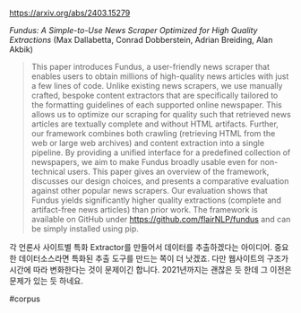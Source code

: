 https://arxiv.org/abs/2403.15279

*Fundus: A Simple-to-Use News Scraper Optimized for High Quality Extractions* (Max Dallabetta, Conrad Dobberstein, Adrian Breiding, Alan Akbik)

> This paper introduces Fundus, a user-friendly news scraper that enables users to obtain millions of high-quality news articles with just a few lines of code. Unlike existing news scrapers, we use manually crafted, bespoke content extractors that are specifically tailored to the formatting guidelines of each supported online newspaper. This allows us to optimize our scraping for quality such that retrieved news articles are textually complete and without HTML artifacts. Further, our framework combines both crawling (retrieving HTML from the web or large web archives) and content extraction into a single pipeline. By providing a unified interface for a predefined collection of newspapers, we aim to make Fundus broadly usable even for non-technical users. This paper gives an overview of the framework, discusses our design choices, and presents a comparative evaluation against other popular news scrapers. Our evaluation shows that Fundus yields significantly higher quality extractions (complete and artifact-free news articles) than prior work. The framework is available on GitHub under https://github.com/flairNLP/fundus and can be simply installed using pip.

각 언론사 사이트별 특화 Extractor를 만들어서 데이터를 추출하겠다는 아이디어. 중요한 데이터소스라면 특화된 추출 도구를 만드는 쪽이 더 낫겠죠. 다만 웹사이트의 구조가 시간에 따라 변화한다는 것이 문제이긴 합니다. 2021년까지는 괜찮은 듯 한데 그 이전은 문제가 있는 듯 하네요.

#corpus 